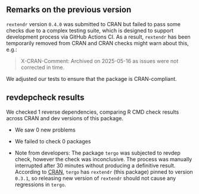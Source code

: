 ## Remarks on the previous version

`rextendr` version `0.4.0` was submitted to CRAN but failed to pass some checks due to a complex testing suite, which is designed to support development process via GitHub Actions CI. As a result, `rextendr` has been temporarily removed from CRAN and CRAN checks might warn about this, e.g.:
> X-CRAN-Comment: Archived on 2025-05-16 as issues were not corrected in time.

 We adjusted our tests to ensure that the package is CRAN-compliant.

## revdepcheck results

We checked 1 reverse dependencies, comparing R CMD check results across CRAN and dev versions of this package.

 * We saw 0 new problems
 * We failed to check 0 packages

 * Note from developers: The package `tergo` was subjected to revdep check, however the check was inconclusive. The process was manually interrupted after 30 minutes without producing a definitive result. According to [CRAN](https://cran.r-project.org/web/packages/tergo/index.html), `tergo` has `rextendr` (this package) pinned to version `0.3.1`, so releasing new version of `rextendr` should not cause any regressions in `tergo`.